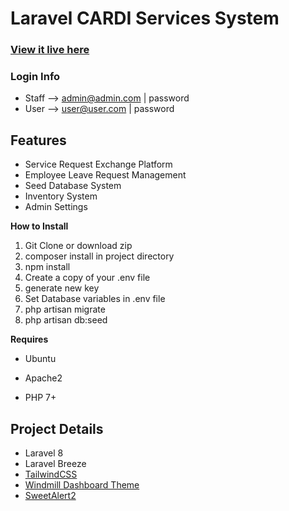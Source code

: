 # Laravel CARDI Services System

### [View it live here](https://cardi-services-system.c0deweb.com/)

### Login Info

* Staff --> admin@admin.com | password
* User --> user@user.com | password

## Features

* Service Request Exchange Platform
* Employee Leave Request Management
* Seed Database System
* Inventory System
* Admin Settings

**How to Install**

1. Git Clone or download zip
2. composer install in project directory
3. npm install
4. Create a copy of your .env file
5. generate new key
6. Set Database variables in .env file
7. php artisan migrate
8. php artisan db:seed

**Requires**

* Ubuntu
* Apache2

* PHP 7+


## Project Details

* Laravel 8
* Laravel Breeze
* [TailwindCSS](https://tailwindcss.com/)
* [Windmill Dashboard Theme](https://github.com/estevanmaito/windmill-dashboard)
* [SweetAlert2](https://sweetalert2.github.io/)
